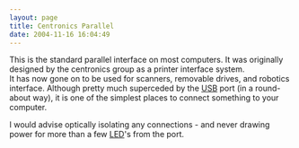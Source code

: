 ```yaml
---
layout: page
title: Centronics Parallel
date: 2004-11-16 16:04:49
---
```

<p>This is the standard parallel interface on most computers. It was originally designed by the centronics group as a printer interface system.
<br/>It has now gone on to be used for scanners, removable drives, and robotics interface.  Although pretty much superceded by the <a href="/wiki/universal_serial_bus.html" title="Universal Serial Bus">USB</a> port (in a round-about way), it is one of the simplest places to connect something to your computer.
</p>
<p>I would advise optically isolating any connections - and never drawing power for more than a few <a href="/wiki/led.html" title="Light Emitting Diode">LED</a>'s from the port.
</p>
